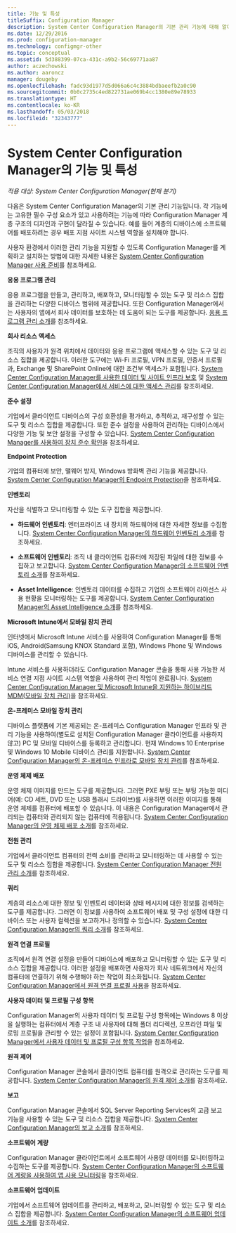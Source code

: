 ```yaml
---
title: 기능 및 특성
titleSuffix: Configuration Manager
description: System Center Configuration Manager의 기본 관리 기능에 대해 알아봅니다.
ms.date: 12/29/2016
ms.prod: configuration-manager
ms.technology: configmgr-other
ms.topic: conceptual
ms.assetid: 5d388399-07ca-431c-a9b2-56c69771aa87
author: aczechowski
ms.author: aaroncz
manager: dougeby
ms.openlocfilehash: fadc93d1977d5d066a6c4c3884bdbaeefb2a0c90
ms.sourcegitcommit: 0b0c2735c4ed822731ae069b4cc1380e89e78933
ms.translationtype: HT
ms.contentlocale: ko-KR
ms.lasthandoff: 05/03/2018
ms.locfileid: "32343777"
---
```

# <a name="features-and-capabilities-of-system-center-configuration-manager"></a>System Center Configuration Manager의 기능 및 특성

*적용 대상: System Center Configuration Manager(현재 분기)*

다음은 System Center Configuration Manager의 기본 관리 기능입니다. 각 기능에는 고유한 필수 구성 요소가 있고 사용하려는 기능에 따라 Configuration Manager 계층 구조의 디자인과 구현이 달라질 수 있습니다. 예를 들어 계층의 디바이스에 소프트웨어를 배포하려는 경우 배포 지점 사이트 시스템 역할을 설치해야 합니다.  

 사용자 환경에서 이러한 관리 기능을 지원할 수 있도록 Configuration Manager를 계획하고 설치하는 방법에 대한 자세한 내용은 [System Center Configuration Manager 사용 준비](../../../core/plan-design/get-ready.md)를 참조하세요.  

 **응용 프로그램 관리**  

 응용 프로그램을 만들고, 관리하고, 배포하고, 모니터링할 수 있는 도구 및 리소스 집합을 관리하는 다양한 디바이스 범위에 제공합니다. 또한 Configuration Manager에서는 사용자의 앱에서 회사 데이터를 보호하는 데 도움이 되는 도구를 제공합니다. [응용 프로그램 관리 소개](/sccm/apps/understand/introduction-to-application-management)를 참조하세요.

 **회사 리소스 액세스**  

 조직의 사용자가 원격 위치에서 데이터와 응용 프로그램에 액세스할 수 있는 도구 및 리소스 집합을 제공합니다. 이러한 도구에는 Wi-Fi 프로필, VPN 프로필, 인증서 프로필과, Exchange 및 SharePoint Online에 대한 조건부 액세스가 포함됩니다. [System Center Configuration Manager를 사용한 데이터 및 사이트 인프라 보호](../../../protect/understand/protect-data-and-site-infrastructure.md) 및 [System Center Configuration Manager에서 서비스에 대한 액세스 관리](../../../protect/deploy-use/manage-access-to-services.md)를 참조하세요.  

 **준수 설정**  

 기업에서 클라이언트 디바이스의 구성 호환성을 평가하고, 추적하고, 재구성할 수 있는 도구 및 리소스 집합을 제공합니다. 또한 준수 설정을 사용하여 관리하는 디바이스에서 다양한 기능 및 보안 설정을 구성할 수 있습니다. [System Center Configuration Manager를 사용하여 장치 준수 확인](../../../compliance/understand/ensure-device-compliance.md)을 참조하세요.  

 **Endpoint Protection**  

 기업의 컴퓨터에 보안, 맬웨어 방지, Windows 방화벽 관리 기능을 제공합니다. [System Center Configuration Manager의 Endpoint Protection](../../../protect/deploy-use/endpoint-protection.md)을 참조하세요.  

 **인벤토리**  

 자산을 식별하고 모니터링할 수 있는 도구 집합을 제공합니다.  

-   **하드웨어 인벤토리**: 엔터프라이즈 내 장치의 하드웨어에 대한 자세한 정보를 수집합니다. [System Center Configuration Manager의 하드웨어 인벤토리 소개](../../../core/clients/manage/inventory/introduction-to-hardware-inventory.md)를 참조하세요.  

-   **소프트웨어 인벤토리**: 조직 내 클라이언트 컴퓨터에 저장된 파일에 대한 정보를 수집하고 보고합니다. [System Center Configuration Manager의 소프트웨어 인벤토리 소개](../../../core/clients/manage/inventory/introduction-to-software-inventory.md)를 참조하세요.  

-   **Asset Intelligence**: 인벤토리 데이터를 수집하고 기업의 소프트웨어 라이선스 사용 현황을 모니터링하는 도구를 제공합니다. [System Center Configuration Manager의 Asset Intelligence 소개](../../../core/clients/manage/asset-intelligence/introduction-to-asset-intelligence.md)를 참조하세요.  

**Microsoft Intune에서 모바일 장치 관리**  

 인터넷에서 Microsoft Intune 서비스를 사용하여 Configuration Manager를 통해 iOS, Android(Samsung KNOX Standard 포함), Windows Phone 및 Windows 디바이스를 관리할 수 있습니다.

 Intune 서비스를 사용하더라도 Configuration Manager 콘솔을 통해 사용 가능한 서비스 연결 지점 사이트 시스템 역할을 사용하여 관리 작업이 완료됩니다. [System Center Configuration Manager 및 Microsoft Intune을 지원하는 하이브리드 MDM(모바일 장치 관리)](../../../mdm/understand/hybrid-mobile-device-management.md)을 참조하세요.  

 **온-프레미스 모바일 장치 관리**  

 디바이스 플랫폼에 기본 제공되는 온-프레미스 Configuration Manager 인프라 및 관리 기능을 사용하여(별도로 설치된 Configuration Manager 클라이언트를 사용하지 않고) PC 및 모바일 디바이스를 등록하고 관리합니다. 현재 Windows 10 Enterprise 및 Windows 10 Mobile 디바이스 관리를 지원합니다. [System Center Configuration Manager의 온-프레미스 인프라로 모바일 장치 관리](../../../mdm/understand/manage-mobile-devices-with-on-premises-infrastructure.md)를 참조하세요.  

 **운영 체제 배포**  

 운영 체제 이미지를 만드는 도구를 제공합니다. 그러면 PXE 부팅 또는 부팅 가능한 미디어(예: CD 세트, DVD 또는 USB 플래시 드라이브)를 사용하면 이러한 이미지를 통해 운영 체제를 컴퓨터에 배포할 수 있습니다. 이 내용은 Configuration Manager에서 관리되는 컴퓨터와 관리되지 않는 컴퓨터에 적용됩니다. [System Center Configuration Manager의 운영 체제 배포 소개](../../../osd/understand/introduction-to-operating-system-deployment.md)를 참조하세요.  

 **전원 관리**  

 기업에서 클라이언트 컴퓨터의 전력 소비를 관리하고 모니터링하는 데 사용할 수 있는 도구 및 리소스 집합을 제공합니다. [System Center Configuration Manager 전원 관리 소개](../../../core/clients/manage/power/introduction-to-power-management.md)를 참조하세요.  

 **쿼리**  

 계층의 리소스에 대한 정보 및 인벤토리 데이터와 상태 메시지에 대한 정보를 검색하는 도구를 제공합니다. 그러면 이 정보를 사용하여 소프트웨어 배포 및 구성 설정에 대한 디바이스 또는 사용자 컬렉션을 보고하거나 정의할 수 있습니다. [System Center Configuration Manager의 쿼리 소개](../../../core/servers/manage/introduction-to-queries.md)를 참조하세요.  

 **원격 연결 프로필**  

 조직에서 원격 연결 설정을 만들어 디바이스에 배포하고 모니터링할 수 있는 도구 및 리소스 집합을 제공합니다. 이러한 설정을 배포하면 사용자가 회사 네트워크에서 자신의 컴퓨터에 연결하기 위해 수행해야 하는 작업이 최소화됩니다. [System Center Configuration Manager에서 원격 연결 프로필 사용](/sccm/compliance/deploy-use/create-remote-connection-profiles)을 참조하세요.  

 **사용자 데이터 및 프로필 구성 항목**  

 Configuration Manager의 사용자 데이터 및 프로필 구성 항목에는 Windows 8 이상을 실행하는 컴퓨터에서 계층 구조 내 사용자에 대해 폴더 리디렉션, 오프라인 파일 및 로밍 프로필을 관리할 수 있는 설정이 포함됩니다. [System Center Configuration Manager에서 사용자 데이터 및 프로필 구성 항목 작업](/sccm/compliance/deploy-use/create-user-data-and-profiles-configuration-items)을 참조하세요.  

 **원격 제어**  

 Configuration Manager 콘솔에서 클라이언트 컴퓨터를 원격으로 관리하는 도구를 제공합니다. [System Center Configuration Manager의 원격 제어 소개](../../../core/clients/manage/remote-control/introduction-to-remote-control.md)를 참조하세요.  

 **보고**  

 Configuration Manager 콘솔에서 SQL Server Reporting Services의 고급 보고 기능을 사용할 수 있는 도구 및 리소스 집합을 제공합니다. [System Center Configuration Manager의 보고 소개](../../../core/servers/manage/introduction-to-reporting.md)를 참조하세요.  

 **소프트웨어 계량**  

 Configuration Manager 클라이언트에서 소프트웨어 사용량 데이터를 모니터링하고 수집하는 도구를 제공합니다. [System Center Configuration Manager의 소프트웨어 계량을 사용하여 앱 사용 모니터링](../../../apps/deploy-use/monitor-app-usage-with-software-metering.md)을 참조하세요.  

 **소프트웨어 업데이트**  

 기업에서 소프트웨어 업데이트를 관리하고, 배포하고, 모니터링할 수 있는 도구 및 리소스 집합을 제공합니다. [System Center Configuration Manager의 소프트웨어 업데이트 소개](/sccm/sum/understand/software-updates-introduction)를 참조하세요.  
